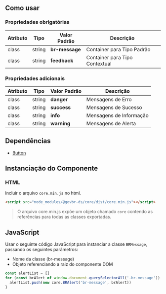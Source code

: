 ## Como usar

### Propriedades obrigatórias

| Atributo | Tipo   | Valor Padrão   | Descrição                      |
| -------- | ------ | -------------- | ------------------------------ |
| class    | string | **br-message** | Container para Tipo Padrão     |
| class    | string | **feedback**   | Container para Tipo Contextual |

### Propriedades adicionais

| Atributo | Tipo   | Valor Padrão | Descrição               |
| -------- | ------ | ------------ | ----------------------- |
| class    | string | **danger**   | Mensagens de Erro       |
| class    | string | **success**  | Mensagens de Sucesso    |
| class    | string | **info**     | Mensagens de Informação |
| class    | string | **warning**  | Mensagens de Alerta     |

## Dependências

- [Button](/ds/components/button)

## Instanciação do Componente

### HTML

Incluir o arquivo `core.min.js` no html.

```html
<script src="node_modules/@govbr-ds/core/dist/core.min.js"></script>
```

> O arquivo core.min.js expõe um objeto chamado `core` contendo as referências para todas as classes exportadas.

## JavaScript

Usar o seguinte código JavaScript para instanciar a classe `BRMessage`, passando os seguintes parâmetros:

- Nome da classe (br-message)
- Objeto referenciando a raiz do componente DOM

```javascript
const alertList = []
for (const brAlert of window.document.querySelectorAll('.br-message')) {
  alertList.push(new core.BRAlert('br-message', brAlert))
}
```
